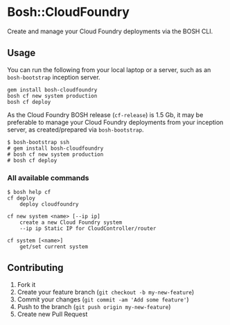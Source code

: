 # Bosh::CloudFoundry

Create and manage your Cloud Foundry deployments via the BOSH CLI.

## Usage

You can run the following from your local laptop or a server, such as an `bosh-bootstrap` inception server.

```
gem install bosh-cloudfoundry
bosh cf new system production
bosh cf deploy
```

As the Cloud Foundry BOSH release (`cf-release`) is 1.5 Gb, it may be preferable to manage your Cloud Foundry deployments from your inception server, as created/prepared via `bosh-bootstrap`.

```
$ bosh-bootstrap ssh
# gem install bosh-cloudfoundry
# bosh cf new system production
# bosh cf deploy
```

### All available commands

```
$ bosh help cf
cf deploy 
    deploy cloudfoundry 

cf new system <name> [--ip ip] 
    create a new Cloud Foundry system 
    --ip ip Static IP for CloudController/router 

cf system [<name>] 
    get/set current system 
```

## Contributing

1. Fork it
2. Create your feature branch (`git checkout -b my-new-feature`)
3. Commit your changes (`git commit -am 'Add some feature'`)
4. Push to the branch (`git push origin my-new-feature`)
5. Create new Pull Request
